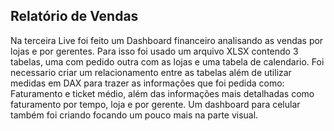 ## Relatório de Vendas
  Na terceira Live foi feito um Dashboard financeiro analisando as vendas por lojas e por gerentes. Para isso foi usado um arquivo XLSX contendo 3 tabelas, uma com
  pedido outra com as lojas e uma tabela de calendario.
    Foi necessario criar um relacionamento entre as tabelas além de utilizar medidas em DAX para trazer as informações que foi pedida como: Faturamento e ticket médio,
    além das informações mais detalhadas como faturamento por tempo, loja e por gerente. Um dashboard para celular também foi criando focando um pouco mais na parte visual.
    
    
